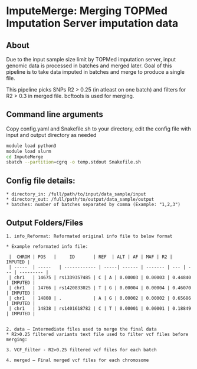 # ImputeMerge: Merging TOPMed Imputation Server imputation data

## About
Due to the input sample size limit by TOPMed imputation server, input genomic data is processed in batches and merged later.
Goal of this pipeline is to take data imputed in batches and merge to produce a single file.

This pipeline picks SNPs R2 > 0.25 (in atleast on one batch) and filters for R2 > 0.3 in merged file.
bcftools is used for merging.  


## Command line arguments

Copy config.yaml and Snakefile.sh to your directory, edit the config file with input and output directory as needed

```bash
module load python3
module load slurm
cd ImputeMerge
sbatch --partition=cgrq -o temp.stdout Snakefile.sh
```

## Config file details:
	* directory_in: /full/path/to/input/data_sample/input
	* directory_out: /full/path/to/output/data_sample/output
	* batches: number of batches separated by comma (Example: "1,2,3")

## Output Folders/Files

	1. info_Reformat: Reformated original info file to below format

	* Example reformated info file:  

	 |  CHROM | POS   |     ID       | REF  | ALT | AF | MAF | R2 | IMPUTED |
	 | -----  |	-----	| ------------ | -----| ------ | ------- | --- | --- | --------- |
	 | chr1   | 14675 | rs1339357485 | C | A | 0.00003 | 0.00003 | 0.44840 | IMPUTED |
	 | chr1   | 14766 | rs1420833025 | T | G | 0.00004 | 0.00004 | 0.46070 | IMPUTED |
	 | chr1   | 14808 | .            | A | G | 0.00002 | 0.00002 | 0.65686 | IMPUTED |
	 | chr1   | 14838 | rs1401618782 | C | T | 0.00001 | 0.00001 | 0.18849 | IMPUTED |


	2. data – Intermediate files used to merge the final data
	* R2>0.25 filtered variants text file used to filter vcf files before merging:

	3. VCF_filter - R2>0.25 filtered vcf files for each batch

	4. merged – Final merged vcf files for each chromosome
